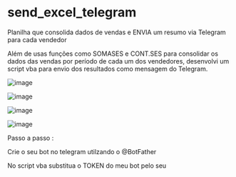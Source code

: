 # send_excel_telegram
Planilha que consolida dados de vendas e ENVIA um resumo via Telegram para cada vendedor

Além de usas funções como SOMASES e CONT.SES para consolidar os dados das vendas por período de cada um dos vendedores, desenvolvi um script vba para envio dos resultados como mensagem do Telegram.

![image](https://user-images.githubusercontent.com/85715355/125686961-f28496d8-c43f-4cdc-8b39-455910725bb2.png)

![image](https://user-images.githubusercontent.com/85715355/125687108-1fd03fcf-7ef9-45c3-9004-4b341ec5dd6e.png)

![image](https://user-images.githubusercontent.com/85715355/125688703-c2a9bd4c-e3e4-4019-8655-f0c2e748a5de.png)


![image](https://user-images.githubusercontent.com/85715355/125687406-27fc4380-b092-4e2d-be53-a7736f5a92cb.png)

Passo a passo :

Crie o seu bot no telegram utilzando o @BotFather 

No script vba substitua o TOKEN do meu bot pelo seu 

